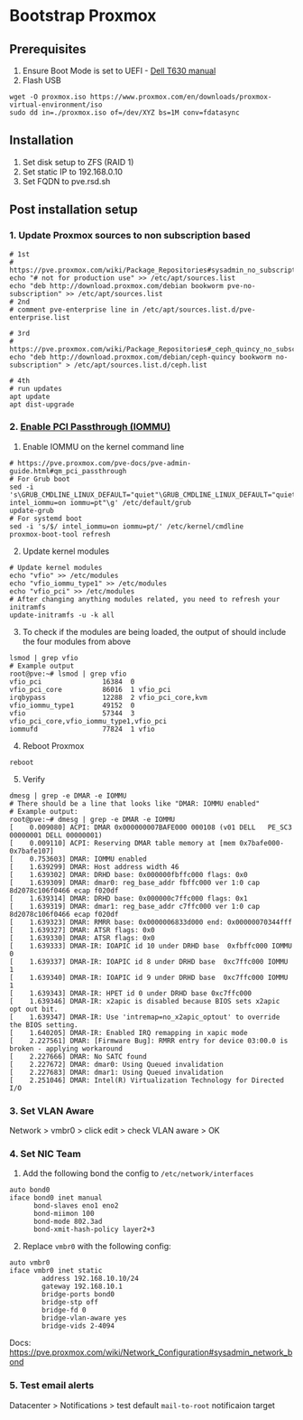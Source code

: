 # Bootstrap Proxmox

## Prerequisites

1. Ensure Boot Mode is set to UEFI - [Dell T630 manual](https://www.dell.com/support/manuals/pl-pl/poweredge-t630/t630_om/boot-settings-details?guid=guid-2f825dc7-a22a-482f-bbec-c2c19fe78781&lang=en-us)
2. Flash USB
```shell
wget -O proxmox.iso https://www.proxmox.com/en/downloads/proxmox-virtual-environment/iso
sudo dd in=./proxmox.iso of=/dev/XYZ bs=1M conv=fdatasync
```

## Installation

1. Set disk setup to ZFS (RAID 1)
2. Set static IP to 192.168.0.10
3. Set FQDN to pve.rsd.sh

## Post installation setup

### 1. Update Proxmox sources to non subscription based

```shell
# 1st
# https://pve.proxmox.com/wiki/Package_Repositories#sysadmin_no_subscription_repo
echo "# not for production use" >> /etc/apt/sources.list
echo "deb http://download.proxmox.com/debian bookworm pve-no-subscription" >> /etc/apt/sources.list
# 2nd
# comment pve-enterprise line in /etc/apt/sources.list.d/pve-enterprise.list

# 3rd
# https://pve.proxmox.com/wiki/Package_Repositories#_ceph_quincy_no_subscription_repository
echo "deb http://download.proxmox.com/debian/ceph-quincy bookworm no-subscription" > /etc/apt/sources.list.d/ceph.list

# 4th
# run updates
apt update
apt dist-upgrade
```

### 2. [Enable PCI Passthrough (IOMMU)](https://pve.proxmox.com/wiki/PCI_Passthrough)

1. Enable IOMMU on the kernel command line
```shell
# https://pve.proxmox.com/pve-docs/pve-admin-guide.html#qm_pci_passthrough
# For Grub boot
sed -i 's\GRUB_CMDLINE_LINUX_DEFAULT="quiet"\GRUB_CMDLINE_LINUX_DEFAULT="quiet intel_iommu=on iommu=pt"\g' /etc/default/grub
update-grub
# For systemd boot
sed -i 's/$/ intel_iommu=on iommu=pt/' /etc/kernel/cmdline
proxmox-boot-tool refresh
```

2. Update kernel modules
```shell
# Update kernel modules
echo "vfio" >> /etc/modules
echo "vfio_iommu_type1" >> /etc/modules
echo "vfio_pci" >> /etc/modules
# After changing anything modules related, you need to refresh your initramfs
update-initramfs -u -k all
```

3. To check if the modules are being loaded, the output of should include the four modules from above
```shell
lsmod | grep vfio
# Example output
root@pve:~# lsmod | grep vfio
vfio_pci               16384  0
vfio_pci_core          86016  1 vfio_pci
irqbypass              12288  2 vfio_pci_core,kvm
vfio_iommu_type1       49152  0
vfio                   57344  3 vfio_pci_core,vfio_iommu_type1,vfio_pci
iommufd                77824  1 vfio
```

4. Reboot Proxmox
```shell
reboot
```

5. Verify
```shell
dmesg | grep -e DMAR -e IOMMU
# There should be a line that looks like "DMAR: IOMMU enabled"
# Example output:
root@pve:~# dmesg | grep -e DMAR -e IOMMU
[    0.009080] ACPI: DMAR 0x000000007BAFE000 000108 (v01 DELL   PE_SC3   00000001 DELL 00000001)
[    0.009110] ACPI: Reserving DMAR table memory at [mem 0x7bafe000-0x7bafe107]
[    0.753603] DMAR: IOMMU enabled
[    1.639299] DMAR: Host address width 46
[    1.639302] DMAR: DRHD base: 0x000000fbffc000 flags: 0x0
[    1.639309] DMAR: dmar0: reg_base_addr fbffc000 ver 1:0 cap 8d2078c106f0466 ecap f020df
[    1.639314] DMAR: DRHD base: 0x000000c7ffc000 flags: 0x1
[    1.639319] DMAR: dmar1: reg_base_addr c7ffc000 ver 1:0 cap 8d2078c106f0466 ecap f020df
[    1.639323] DMAR: RMRR base: 0x0000006833d000 end: 0x00000070344fff
[    1.639327] DMAR: ATSR flags: 0x0
[    1.639330] DMAR: ATSR flags: 0x0
[    1.639333] DMAR-IR: IOAPIC id 10 under DRHD base  0xfbffc000 IOMMU 0
[    1.639337] DMAR-IR: IOAPIC id 8 under DRHD base  0xc7ffc000 IOMMU 1
[    1.639340] DMAR-IR: IOAPIC id 9 under DRHD base  0xc7ffc000 IOMMU 1
[    1.639343] DMAR-IR: HPET id 0 under DRHD base 0xc7ffc000
[    1.639346] DMAR-IR: x2apic is disabled because BIOS sets x2apic opt out bit.
[    1.639347] DMAR-IR: Use 'intremap=no_x2apic_optout' to override the BIOS setting.
[    1.640205] DMAR-IR: Enabled IRQ remapping in xapic mode
[    2.227561] DMAR: [Firmware Bug]: RMRR entry for device 03:00.0 is broken - applying workaround
[    2.227666] DMAR: No SATC found
[    2.227672] DMAR: dmar0: Using Queued invalidation
[    2.227683] DMAR: dmar1: Using Queued invalidation
[    2.251046] DMAR: Intel(R) Virtualization Technology for Directed I/O
```

### 3. Set VLAN Aware

Network > vmbr0 > click edit > check VLAN aware > OK

### 4. Set NIC Team

1. Add the following bond the config to `/etc/network/interfaces`
```shell
auto bond0
iface bond0 inet manual
      bond-slaves eno1 eno2
      bond-miimon 100
      bond-mode 802.3ad
      bond-xmit-hash-policy layer2+3
```

2. Replace `vmbr0` with the following config:
```shell
auto vmbr0
iface vmbr0 inet static
        address 192.168.10.10/24
        gateway 192.168.10.1
        bridge-ports bond0
        bridge-stp off
        bridge-fd 0
        bridge-vlan-aware yes
        bridge-vids 2-4094
```

Docs: https://pve.proxmox.com/wiki/Network_Configuration#sysadmin_network_bond

### 5. Test email alerts

Datacenter > Notifications > test default `mail-to-root` notificaion target
